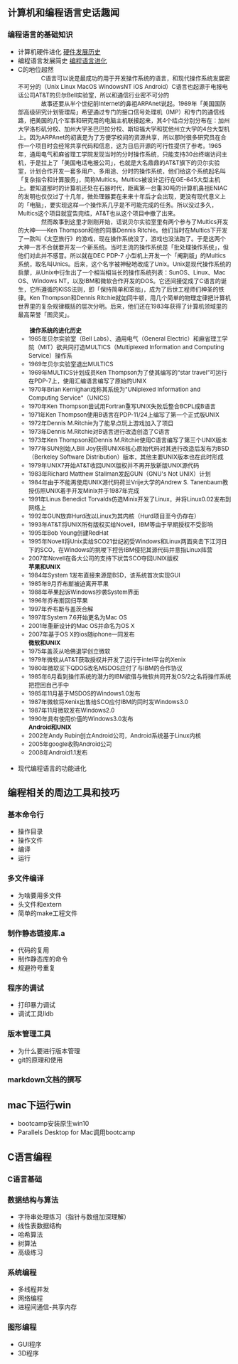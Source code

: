 ## 计算机和编程语言史话趣闻
### 编程语言的基础知识
- 计算机硬件进化
[硬件发展历史](https://www.jianshu.com/p/6fb655c286bc)
- 编程语言发展简史
[编程语言进化](https://www.cnblogs.com/zzp-biog/p/9835580.html)
- C的地位超然
<br/><font size=2>　　　　C语言可以说是最成功的用于开发操作系统的语言，和现代操作系统发展密不可分的（Unix Linux MacOS WindowsNT iOS Android）C语言也起源于电报电话公司AT&T的贝尔Bell实验室，所以和通信行业密不可分的
<br/>　　　　故事还要从半个世纪前Internet的鼻祖ARPAnet说起。1969年「美国国防部高级研究计划管理局」希望通过专门的接口信号处理机（IMP）和专门的通信线路，把美国的几个军事和研究用的电脑主机联接起来，其4个结点分别分布在：加州大学洛杉矶分校、加州大学圣巴巴拉分校、斯坦福大学和犹他州立大学的4台大型机上。因为ARPAnet的初衷是为了方便学校间的资源共享，所以那时很多研究员在合作一个项目时会经常共享代码和信息，这为日后开源的可行性提供了参考。1965年，通用电气和麻省理工学院发现当时的分时操作系统，只能支持30台终端访问主机，于是拉上了「美国电话电报公司」，也就是大名鼎鼎的AT&T旗下的贝尔实验室，计划合作开发一套多用户、多用途、分时的操作系统，他们给这个系统起名叫「复杂指令和计算服务」，简称Multics。Multics被设计运行在GE-645大型主机上。要知道那时的计算机还处在石器时代，距离第一台重30吨的计算机鼻祖ENIAC的发明也仅仅过了十几年，微处理器要在未来十年后才会出现，更没有现代意义上的「电脑」，要实现这样一个操作系几乎是不可能完成的任务。所以没过多久，Multics这个项目就宣告完结，AT&T也从这个项目中撤了出来。
<br/>　　　　然而故事到这里才刚刚开始，话说贝尔实验室里有两个参与了Multics开发的大神——Ken Thompson和他的同事Dennis Ritchie。他们当时在Multics下开发了一款叫《太空旅行》的游戏，现在操作系统没了，游戏也没法跑了。于是这两个大神一言不合就要开发一个新系统。当时主流的操作系统是「批处理操作系统」，但他们对此并不感冒。所以就在DEC PDP-7 小型机上开发一个「阉割版」的Multics系统，取名叫Unics。后来，这个名字被神秘地改成了Unix。Unix是现代操作系统的启蒙，从Unix中衍生出了一个相当相当长的操作系统列表：SunOS、Linux、Mac OS、Windows NT，以及IBM和微软合作开发的DOS。它还间接促成了C语言的诞生，它所遵循的KISS法则，即「保持简单和笨拙」，成为了后世工程师们神圣的铁律。Ken Thompson和Dennis Ritchie就如同牛顿，用几个简单的物理定律把计算机世界里的复杂规律概括的层次分明。后来，他们还在1983年获得了计算机领域里的最高荣誉「图灵奖」。
<br/><br/><B>　　操作系统的进化历史</B>
   - 1965年贝尔实验室（Bell Labs）、通用电气（General Electric）和麻省理工学院（MIT）欲共同打造MULTICS（Multiplexed Information and Computing Service）操作系
   - 1969年贝尔实验室退出MULTICS
   - 1969年MULTICS计划成员Ken Thompson为了使其编写的“star travel”可运行在PDP-7上，使用汇编语言编写了原始的UNIX
   - 1970年Brian Kernighan戏称其系统为"UNiplexed Information and Computing Service"（UNICS）
   - 1970年Ken Thompson尝试用Fortran重写UNIX失败后整合BCPL成B语言
   - 1971年Ken Thompson使用B语言在PDP-11/24上编写了第一个正式版UNIX
   - 1972年Dennis M.Ritchie为了能早点玩上游戏加入了项目
   - 1973年Dennis M.Ritchie对B语言进行改造创造了C语言
   - 1973年Ken Thompson和Dennis M.Ritchie使用C语言编写了第三个UNIX版本
   - 1977年SUN创始人Bill Joy获得UNIX6核心原始代码对其进行改造后发布为BSD（Berkeley Software Distribution）版本，其他主要UNIX版本也在此时形成
   - 1979年UNIX7开始AT&T收回UNIX版权并不再开放新版UNIX源代码
   - 1983年Richard Matthew Stallman发起GUN（GNU's Not UNIX）计划
   - 1984年由于不能再使用UNIX源代码荷兰Vrije大学的Andrew S. Tanenbaum教授仿照UNIX着手开发Minix并于1987年完成
   - 1991年Linus Benedict Torvalds仿造Minix开发了Linux，并将Linux0.02发布到网络上
   - 1992年GUN放弃Hurd改以Linux为其内核（Hurd项目至今仍存在）
   - 1993年AT&T将UNIX所有版权买给Novell，IBM等由于早期授权不受影响
   - 1995年Bob Young创建RedHat
   - 1995年Novell将Unix卖给SCO21世纪初受Windows和Linux两面夹击下江河日下的SCO，在Windows的挑唆下控告IBM侵犯其源代码并意指Linux阵营
   - 2007年Novell在各大公司的支持下状告SCO夺回UNIX版权
<br/><B>苹果和UNIX</B>
   - 1984年System 1发布直接来源是BSD，该系统首次实现GUI
   - 1985年9月乔布斯被迫离开苹果
   - 1988年苹果起诉Windows抄袭System界面
   - 1996年乔布斯回归苹果
   - 1997年乔布斯与盖茨合解
   - 1997年System 7.6开始更名为Mac OS
   - 2001年重新设计的Mac OS并命名为OS X
   - 2007年基于OS X的ios随iphone一同发布
<br/><B>微软和UNIX</B>
   - 1975年盖茨从哈佛退学创立微软
   - 1979年微软从AT&T获取授权并开发了运行于intel平台的Xenix
   - 1980年微软买下QDOS改名MSDOS应付了与IBM的合作协议
   - 1985年6月看到操作系统的潜力的IBM欲借与微软共同开发OS/2之名将操作系统把控回自己手中
   - 1985年11月基于MSDOS的Windows1.0发布
   - 1987年微软将Xenix出售给SCO应付IBM的同时发Windows3.0
   - 1987年11月微软发布Windows2.0
   - 1990年具有使用价值的Windows3.0发布
<br/><B>Android和UNIX</B>
   - 2002年Andy Rubin创立Android公司，Android系统基于Linux内核
   - 2005年google收购Android公司
   - 2008年Android1.1发布<br/><br/></font>
- 现代编程语言的功能进化
## 编程相关的周边工具和技巧
### 基本命令行
- 操作目录
- 操作文件
- 编译
- 运行
### 多文件编译
- 为啥要用多文件
- 头文件和extern
- 简单的make工程文件
### 制作静态链接库.a
- 代码的复用
- 制作静态库的命令
- 规避符号重复
### 程序的调试
- 打印暴力调试
- 调试工具lldb
### 版本管理工具
- 为什么要进行版本管理
- git的原理和使用
### markdown文档的撰写
## mac下运行win
- bootcamp安装原生win10
- Parallels Desktop for Mac调用bootcamp
## C语言编程
### C语言基础
### 数据结构与算法
- 字符串处理练习（指针与数组加深理解）
- 线性表数据结构
- 哈希算法
- 树算法
- 高级练习
### 系统编程
- 多线程并发
- 网络编程
- 进程间通信-共享内存
### 图形编程
- GUI程序
- 3D程序
